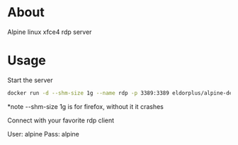 # About

Alpine linux xfce4 rdp server

# Usage

Start the server
```bash
docker run -d --shm-size 1g --name rdp -p 3389:3389 eldorplus/alpine-desktop
```

*note --shm-size 1g is for firefox, without it it crashes

Connect with your favorite rdp client

User: alpine
Pass: alpine
